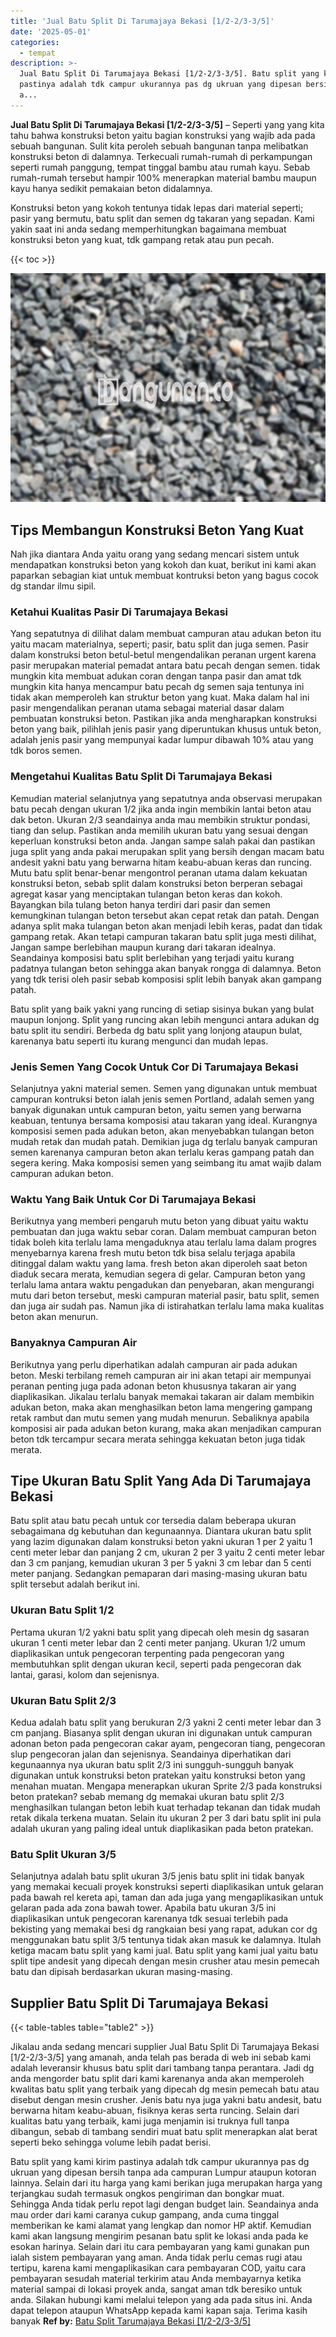 ```yaml
---
title: 'Jual Batu Split Di Tarumajaya Bekasi [1/2-2/3-3/5]'
date: '2025-05-01'
categories:
  - tempat
description: >-
  Jual Batu Split Di Tarumajaya Bekasi [1/2-2/3-3/5]. Batu split yang kami kirim
  pastinya adalah tdk campur ukurannya pas dg ukruan yang dipesan bersih tanpa
  a...
---
```


**Jual Batu Split Di Tarumajaya Bekasi \[1/2-2/3-3/5\]** – Seperti yang yang kita tahu bahwa konstruksi beton yaitu bagian konstruksi yang wajib ada pada sebuah bangunan. Sulit kita peroleh sebuah bangunan tanpa melibatkan konstruksi beton di dalamnya. Terkecuali rumah-rumah di perkampungan seperti rumah panggung, tempat tinggal bambu atau rumah kayu. Sebab rumah-rumah tersebut hampir 100% menerapkan material bambu maupun kayu hanya sedikit pemakaian beton didalamnya.

Konstruksi beton yang kokoh tentunya tidak lepas dari material seperti; pasir yang bermutu, batu split dan semen dg takaran yang sepadan. Kami yakin saat ini anda sedang memperhitungkan bagaimana membuat konstruksi beton yang kuat, tdk gampang retak atau pun pecah.

{{< toc >}}

![Jual Batu Split Di Tarumajaya Bekasi [1/2-2/3-3/5]](/images/jual-batu-split-18.png)

## Tips Membangun Konstruksi Beton Yang Kuat

Nah jika diantara Anda yaitu orang yang sedang mencari sistem untuk mendapatkan konstruksi beton yang kokoh dan kuat, berikut ini kami akan paparkan sebagian kiat untuk membuat kontruksi beton yang bagus cocok dg standar ilmu sipil.

### Ketahui Kualitas Pasir Di Tarumajaya Bekasi

Yang sepatutnya di dilihat dalam membuat campuran atau adukan beton itu yaitu macam materialnya, seperti; pasir, batu split dan juga semen. Pasir dalam konstruksi beton betul-betul mengendalikan peranan urgent karena pasir merupakan material pemadat antara batu pecah dengan semen. tidak mungkin kita membuat adukan coran dengan tanpa pasir dan amat tdk mungkin kita hanya mencampur batu pecah dg semen saja tentunya ini tidak akan memperoleh kan struktur beton yang kuat. Maka dalam hal ini pasir mengendalikan peranan utama sebagai material dasar dalam pembuatan konstruksi beton. Pastikan jika anda mengharapkan konstruksi beton yang baik, pilihlah jenis pasir yang diperuntukan khusus untuk beton, adalah jenis pasir yang mempunyai kadar lumpur dibawah 10% atau yang tdk boros semen.

### Mengetahui Kualitas Batu Split Di Tarumajaya Bekasi

Kemudian material selanjutnya yang sepatutnya anda observasi merupakan batu pecah dengan ukuran 1/2 jika anda ingin membikin lantai beton atau dak beton. Ukuran 2/3 seandainya anda mau membikin struktur pondasi, tiang dan selup. Pastikan anda memilih ukuran batu yang sesuai dengan keperluan konstruksi beton anda. Jangan sampe salah pakai dan pastikan juga split yang anda pakai merupakan split yang bersih dengan macam batu andesit yakni batu yang berwarna hitam keabu-abuan keras dan runcing. Mutu batu split benar-benar mengontrol peranan utama dalam kekuatan konstruksi beton, sebab split dalam konstruksi beton berperan sebagai agregat kasar yang menciptakan tulangan beton keras dan kokoh. Bayangkan bila tulang beton hanya terdiri dari pasir dan semen kemungkinan tulangan beton tersebut akan cepat retak dan patah. Dengan adanya split maka tulangan beton akan menjadi lebih keras, padat dan tidak gampang retak. Akan tetapi campuran takaran batu split juga mesti dilihat, Jangan sampe berlebihan maupun kurang dari takaran idealnya. Seandainya komposisi batu split berlebihan yang terjadi yaitu kurang padatnya tulangan beton sehingga akan banyak rongga di dalamnya. Beton yang tdk terisi oleh pasir sebab komposisi split lebih banyak akan gampang patah.

Batu split yang baik yakni yang runcing di setiap sisinya bukan yang bulat maupun lonjong. Split yang runcing akan lebih mengunci antara adukan dg batu split itu sendiri. Berbeda dg batu split yang lonjong ataupun bulat, karenanya batu seperti itu kurang mengunci dan mudah lepas.

### Jenis Semen Yang Cocok Untuk Cor Di Tarumajaya Bekasi

Selanjutnya yakni material semen. Semen yang digunakan untuk membuat campuran kontruksi beton ialah jenis semen Portland, adalah semen yang banyak digunakan untuk campuran beton, yaitu semen yang berwarna keabuan, tentunya bersama komposisi atau takaran yang ideal. Kurangnya komposisi semen pada adukan beton, akan menyebabkan tulangan beton mudah retak dan mudah patah. Demikian juga dg terlalu banyak campuran semen karenanya campuran beton akan terlalu keras gampang patah dan segera kering. Maka komposisi semen yang seimbang itu amat wajib dalam campuran adukan beton.

### Waktu Yang Baik Untuk Cor Di Tarumajaya Bekasi

Berikutnya yang memberi pengaruh mutu beton yang dibuat yaitu waktu pembuatan dan juga waktu sebar coran. Dalam membuat campuran beton tidak boleh kita terlalu lama mengaduknya atau terlalu lama dalam progres menyebarnya karena fresh mutu beton tdk bisa selalu terjaga apabila ditinggal dalam waktu yang lama. fresh beton akan diperoleh saat beton diaduk secara merata, kemudian segera di gelar. Campuran beton yang terlalu lama antara waktu pengadukan dan penyebaran, akan mengurangi mutu dari beton tersebut, meski campuran material pasir, batu split, semen dan juga air sudah pas. Namun jika di istirahatkan terlalu lama maka kualitas beton akan menurun.

### Banyaknya Campuran Air

Berikutnya yang perlu diperhatikan adalah campuran air pada adukan beton. Meski terbilang remeh campuran air ini akan tetapi air mempunyai peranan penting juga pada adonan beton khususnya takaran air yang diaplikasikan. Jikalau terlalu banyak memakai takaran air dalam membikin adukan beton, maka akan menghasilkan beton lama mengering gampang retak rambut dan mutu semen yang mudah menurun. Sebaliknya apabila komposisi air pada adukan beton kurang, maka akan menjadikan campuran beton tdk tercampur secara merata sehingga kekuatan beton juga tidak merata.

## Tipe Ukuran Batu Split Yang Ada Di Tarumajaya Bekasi

Batu split atau batu pecah untuk cor tersedia dalam beberapa ukuran sebagaimana dg kebutuhan dan kegunaannya. Diantara ukuran batu split yang lazim digunakan dalam konstruksi beton yakni ukuran 1 per 2 yaitu 1 centi meter lebar dan panjang 2 cm, ukuran 2 per 3 yaitu 2 centi meter lebar dan 3 cm panjang, kemudian ukuran 3 per 5 yakni 3 cm lebar dan 5 centi meter panjang. Sedangkan pemaparan dari masing-masing ukuran batu split tersebut adalah berikut ini.

### Ukuran Batu Split 1/2

Pertama ukuran 1/2 yakni batu split yang dipecah oleh mesin dg sasaran ukuran 1 centi meter lebar dan 2 centi meter panjang. Ukuran 1/2 umum diaplikasikan untuk pengecoran terpenting pada pengecoran yang membutuhkan split dengan ukuran kecil, seperti pada pengecoran dak lantai, garasi, kolom dan sejenisnya.

### Ukuran Batu Split 2/3

Kedua adalah batu split yang berukuran 2/3 yakni 2 centi meter lebar dan 3 cm panjang. Biasanya split dengan ukuran ini digunakan untuk campuran adonan beton pada pengecoran cakar ayam, pengecoran tiang, pengecoran slup pengecoran jalan dan sejenisnya. Seandainya diperhatikan dari kegunaannya nya ukuran batu split 2/3 ini sungguh-sungguh banyak digunakan untuk konstruksi beton pratekan yaitu konstruksi beton yang menahan muatan. Mengapa menerapkan ukuran Sprite 2/3 pada konstruksi beton pratekan? sebab memang dg memakai ukuran batu split 2/3 menghasilkan tulangan beton lebih kuat terhadap tekanan dan tidak mudah retak dikala terkena muatan. Selain itu ukuran 2 per 3 dari batu split ini pula adalah ukuran yang paling ideal untuk diaplikasikan pada beton pratekan.

### Batu Split Ukuran 3/5

Selanjutnya adalah batu split ukuran 3/5 jenis batu split ini tidak banyak yang memakai kecuali proyek konstruksi seperti diaplikasikan untuk gelaran pada bawah rel kereta api, taman dan ada juga yang mengaplikasikan untuk gelaran pada ada zona bawah tower. Apabila batu ukuran 3/5 ini diaplikasikan untuk pengecoran karenanya tdk sesuai terlebih pada bekisting yang memakai besi dg rangkaian besi yang rapat, adukan cor dg menggunakan batu split 3/5 tentunya tidak akan masuk ke dalamnya. Itulah ketiga macam batu split yang kami jual. Batu split yang kami jual yaitu batu split tipe andesit yang dipecah dengan mesin crusher atau mesin pemecah batu dan dipisah berdasarkan ukuran masing-masing.

## Supplier Batu Split Di Tarumajaya Bekasi

{{< table-tables table="table2" >}}

Jikalau anda sedang mencari supplier Jual Batu Split Di Tarumajaya Bekasi \[1/2-2/3-3/5\] yang amanah, anda telah pas berada di web ini sebab kami adalah leveransir khusus batu split dari tambang tanpa perantara. Jadi dg anda mengorder batu split dari kami karenanya anda akan memperoleh kwalitas batu split yang terbaik yang dipecah dg mesin pemecah batu atau disebut dengan mesin crusher. Jenis batu nya juga yakni batu andesit, batu berwarna hitam keabu-abuan, fisiknya keras serta runcing. Selain dari kualitas batu yang terbaik, kami juga menjamin isi truknya full tanpa dibangun, sebab di tambang sendiri muat batu split menerapkan alat berat seperti beko sehingga volume lebih padat berisi.

Batu split yang kami kirim pastinya adalah tdk campur ukurannya pas dg ukruan yang dipesan bersih tanpa ada campuran Lumpur ataupun kotoran lainnya. Selain dari itu harga yang kami berikan juga merupakan harga yang terjangkau sudah termasuk ongkos pengiriman dan bongkar muat. Sehingga Anda tidak perlu repot lagi dengan budget lain. Seandainya anda mau order dari kami caranya cukup gampang, anda cuma tinggal memberikan ke kami alamat yang lengkap dan nomor HP aktif. Kemudian kami akan langsung mengirim pesanan batu split ke lokasi anda pada ke esokan harinya. Selain dari itu cara pembayaran yang kami gunakan pun ialah sistem pembayaran yang aman. Anda tidak perlu cemas rugi atau tertipu, karena kami mengaplikasikan cara pembayaran COD, yaitu cara pembayaran sesudah material terkirim atau Anda membayarnya ketika material sampai di lokasi proyek anda, sangat aman tdk beresiko untuk anda. Silakan hubungi kami melalui telepon yang ada pada situs ini. Anda dapat telepon ataupun WhatsApp kepada kami kapan saja. Terima kasih banyak
**Ref by:** [Batu Split Tarumajaya Bekasi [1/2-2/3-3/5]](https://id.wikipedia.org/wiki/Batu)
